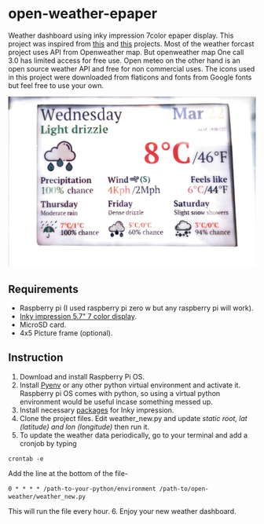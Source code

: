 # open-weather-epaper
Weather dashboard using inky impression 7color epaper display. 
This project was inspired from [this](https://github.com/kotamorishi/weather-impression) and [this](https://github.com/axwax/Open-Meteo-Inky-Pack) projects.  Most of the weather forcast project uses API from Openweather map. But openweather map One call 3.0 has limited access for free use. Open meteo on the other hand is an open source weather API and free for non commercial uses. 
The icons used in this project were downloaded from flaticons and fonts from Google fonts but feel free to use your own.

![eink weather dashboard](/assets/epaper-inky-weather-dashboard.jpeg)


## Requirements
- Raspberry pi (I used raspberry pi zero w but any raspberry pi will work).
- [Inky impression 5.7" 7 color display](https://shop.pimoroni.com/en-us/products/inky-impression-5-7).
- MicroSD card.
- 4x5 Picture frame (optional).

## Instruction

1. Download and install Raspberry Pi OS.
2. Install [Pyenv](https://github.com/pyenv/pyenv) or any other python virtual environment and activate it. Raspberry pi OS comes with python, so using a virtual python environment would be useful incase something messed up.
3. Install necessary [packages](https://github.com/pimoroni/inky) for Inky impression.
4. Clone the project files. Edit weather_new.py and update *static root, lat (latitude) and lon (longitude)* then run it.
5. To update the weather data periodically, go to your terminal and add a cronjob by typing
```
crontab -e
```
Add the line at the bottom of the file- 
```
0 * * * * /path-to-your-python/environment /path-to/open-weather/weather_new.py
```
This will run the file every hour.
6. Enjoy your new weather dashboard.


